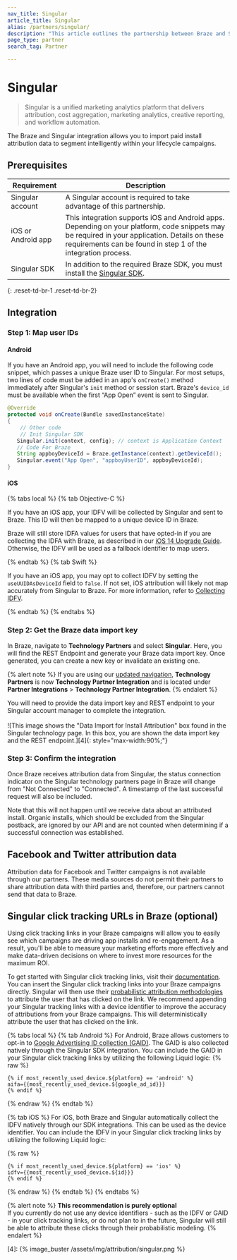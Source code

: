 ```yaml
---
nav_title: Singular
article_title: Singular
alias: /partners/singular/
description: "This article outlines the partnership between Braze and Singular, a unified marketing analytics platform that allows you to import paid install attribution data."
page_type: partner
search_tag: Partner

---
```


# Singular

> Singular is a unified marketing analytics platform that delivers attribution, cost aggregation, marketing analytics, creative reporting, and workflow automation.

The Braze and Singular integration allows you to import paid install attribution data to segment intelligently within your lifecycle campaigns.

## Prerequisites

| Requirement | Description |
|---|---|
| Singular account | A Singular account is required to take advantage of this partnership. |
| iOS or Android app | This integration supports iOS and Android apps. Depending on your platform, code snippets may be required in your application. Details on these requirements can be found in step 1 of the integration process. |
| Singular SDK | In addition to the required Braze SDK, you must install the [Singular SDK](https://support.singular.net/hc/en-us/articles/360037640172-Getting-Started-with-the-Singular-SDK-S2S). |
{: .reset-td-br-1 .reset-td-br-2}

## Integration

### Step 1: Map user IDs

#### Android

If you have an Android app, you will need to include the following code snippet, which passes a unique Braze user ID to Singular. For most setups, two lines of code must be added in an app's `onCreate()` method immediately after Singular's `init` method or session start. Braze's `device_id` must be available when the first “App Open” event is sent to Singular.

```java
@Override
protected void onCreate(Bundle savedInstanceState)
{
    // Other code
    // Init Singular SDK
   Singular.init(context, config); // context is Application Context
   // Code For Braze
   String appboyDeviceId = Braze.getInstance(context).getDeviceId();
   Singular.event("App Open", "appboyUserID", appboyDeviceId);
}
```
#### iOS

{% tabs local %}
{% tab Objective-C %}

If you have an iOS app, your IDFV will be collected by Singular and sent to Braze. This ID will then be mapped to a unique device ID in Braze.

Braze will still store IDFA values for users that have opted-in if you are collecting the IDFA with Braze, as described in our [iOS 14 Upgrade Guide]({{site.baseurl}}/developer_guide/platform_integration_guides/ios/ios_14/#idfa). Otherwise, the IDFV will be used as a fallback identifier to map users.

{% endtab %}
{% tab Swift %}

If you have an iOS app, you may opt to collect IDFV by setting the `useUUIDAsDeviceId` field to `false`. If not set, iOS attribution will likely not map accurately from Singular to Braze. For more information, refer to [Collecting IDFV]({{site.baseurl}}/developer_guide/platform_integration_guides/ios/initial_sdk_setup/other_sdk_customizations/swift_idfv/).

{% endtab %}
{% endtabs %}

### Step 2: Get the Braze data import key

In Braze, navigate to **Technology Partners** and select **Singular**. Here, you will find the REST Endpoint and generate your Braze data import key. Once generated, you can create a new key or invalidate an existing one. 

{% alert note %}
If you are using our [updated navigation]({{site.baseurl}}/navigation/), **Technology Partners** is now **Technology Partner Integration** and is located under **Partner Integrations** > **Technology Partner Integration**.
{% endalert %}

You will need to provide the data import key and REST endpoint to your Singular account manager to complete the integration.<br><br>![This image shows the "Data Import for Install Attribution" box found in the Singular technology page. In this box, you are shown the data import key and the REST endpoint.][4]{: style="max-width:90%;"}

### Step 3: Confirm the integration

Once Braze receives attribution data from Singular, the status connection indicator on the Singular technology partners page in Braze will change from "Not Connected" to "Connected". A timestamp of the last successful request will also be included. 

Note that this will not happen until we receive data about an attributed install. Organic installs, which should be excluded from the Singular postback, are ignored by our API and are not counted when determining if a successful connection was established.

## Facebook and Twitter attribution data

Attribution data for Facebook and Twitter campaigns is not available through our partners. These media sources do not permit their partners to share attribution data with third parties and, therefore, our partners cannot send that data to Braze.

## Singular click tracking URLs in Braze (optional)

Using click tracking links in your Braze campaigns will allow you to easily see which campaigns are driving app installs and re-engagement. As a result, you'll be able to measure your marketing efforts more effectively and make data-driven decisions on where to invest more resources for the maximum ROI.

To get started with Singular click tracking links, visit their [documentation](https://support.singular.net/hc/en-us/articles/360030934212-Singular-Links-FAQ?navigation_side_bar=true). You can insert the Singular click tracking links into your Braze campaigns directly. Singular will then use their [probabilistic attribution methodologies](https://support.singular.net/hc/en-us/articles/115000526963-Understanding-Singular-Mobile-App-Attribution?navigation_side_bar=true) to attribute the user that has clicked on the link. We recommend appending your Singular tracking links with a device identifier to improve the accuracy of attributions from your Braze campaigns. This will deterministically attribute the user that has clicked on the link.

{% tabs local %}
{% tab Android %}
For Android, Braze allows customers to opt-in to [Google Advertising ID collection (GAID)]({{site.baseurl}}/developer_guide/platform_integration_guides/android/initial_sdk_setup/optional_gaid_collection/#optional-google-advertising-id). The GAID is also collected natively through the Singular SDK integration. You can include the GAID in your Singular click tracking links by utilizing the following Liquid logic:
{% raw %}
```
{% if most_recently_used_device.${platform} == 'android' %}
aifa={{most_recently_used_device.${google_ad_id}}}
{% endif %}
```
{% endraw %}
{% endtab %}

{% tab iOS %}
For iOS, both Braze and Singular automatically collect the IDFV natively through our SDK integrations. This can be used as the device identifier. You can include the IDFV in your Singular click tracking links by utilizing the following Liquid logic:

{% raw %}
```
{% if most_recently_used_device.${platform} == 'ios' %}
idfv={{most_recently_used_device.${id}}}
{% endif %}
```
{% endraw %}
{% endtab %}
{% endtabs %}

{% alert note %}
**This recommendation is purely optional**<br>
If you currently do not use any device identifiers - such as the IDFV or GAID - in your click tracking links, or do not plan to in the future, Singular will still be able to attribute these clicks through their probabilistic modeling.
{% endalert %}

[4]: {% image_buster /assets/img/attribution/singular.png %}
